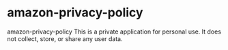 # amazon-privacy-policy
amazon-privacy-policy
This is a private application for personal use. It does not collect, store, or share any user data.
